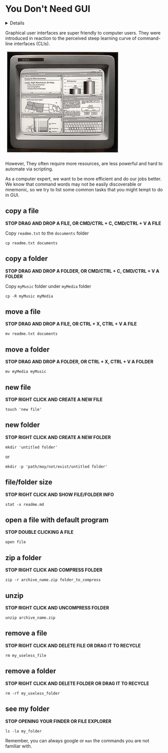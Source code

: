 # You Don't Need GUI

<details>
It's for noobs :)
</details>

Graphical user interfaces are super friendly to computer users. They were introduced in reaction to the perceived steep learning curve of command-line interfaces (CLIs).

![Xerox Star 8010 workstations](./Xerox_Star_8010_workstations.jpg)

However, They often require more resources, are less powerful and hard to automate via scripting.

As a computer expert, we want to be more efficient and do our jobs better. We know that command words may not be easily discoverable or mnemonic, so we try to list some common tasks that you might tempt to do in GUI.

## copy a file

**STOP DRAG AND DROP A FILE, OR CMD/CTRL + C, CMD/CTRL + V A FILE**

Copy `readme.txt` to the `documents` folder

```
cp readme.txt documents
```

## copy a folder

**STOP DRAG AND DROP A FOLDER, OR CMD/CTRL + C, CMD/CTRL + V A FOLDER**

Copy `myMusic` folder under `myMedia` folder

```
cp -R myMusic myMedia
```

## move a file

**STOP DRAG AND DROP A FILE, OR CTRL + X, CTRL + V A FILE**

```
mv readme.txt documents
```

## move a folder

**STOP DRAG AND DROP A FOLDER, OR CTRL + X, CTRL + V A FOLDER**

```
mv myMedia myMusic
```

## new file

**STOP RIGHT CLICK AND CREATE A NEW FILE**

```
touch 'new file'
```

## new folder

**STOP RIGHT CLICK AND CREATE A NEW FOLDER**

```
mkdir 'untitled folder'
```

or

```
mkdir -p 'path/may/not/exist/untitled folder'
```

## file/folder size

**STOP RIGHT CLICK AND SHOW FILE/FOLDER INFO**

```
stat -x readme.md
```

## open a file with default program

**STOP DOUBLE CLICKING A FILE**

```
open file
```

## zip a folder

**STOP RIGHT CLICK AND COMPRESS FOLDER**

```
zip -r archive_name.zip folder_to_compress
```

## unzip

**STOP RIGHT CLICK AND UNCOMPRESS FOLDER**

```
unzip archive_name.zip
```

## remove a file

**STOP RIGHT CLICK AND DELETE FILE OR DRAG IT TO RECYCLE**

```
rm my_useless_file
```

## remove a folder

**STOP RIGHT CLICK AND DELETE FOLDER OR DRAG IT TO RECYCLE**

```
rm -rf my_useless_folder
```

## see my folder

**STOP OPENING YOUR FINDER OR FILE EXPLORER**

```
ls -la my_folder
```

Remember, you can always google or `man` the commands you are not familiar with.
